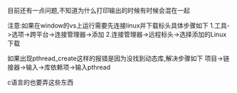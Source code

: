 目前还有一点问题,不知道为什么打印输出的时候有时候会混在一起

注意:如果在window的vs上运行需要先连接linux并下载标头具体步骤如下
1.工具->选项->跨平台->连接管理器->添加
2.连接管理器->远程标头->选择添加的Linux下载

如果出现pthread_create这样的报错是因为没找到动态库,解决步骤如下
项目->链接器->输入->库依赖项->输入pthread

c语言的也要弄这些东西
